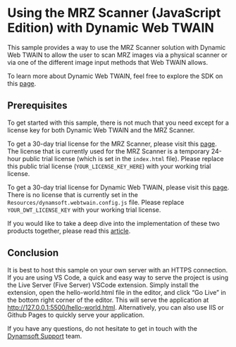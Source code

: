 # Using the MRZ Scanner (JavaScript Edition) with Dynamic Web TWAIN

This sample provides a way to use the MRZ Scanner solution with Dynamic Web TWAIN to allow the user to scan MRZ images via a physical scanner or via one of the different image input methods that Web TWAIN allows.

To learn more about Dynamic Web TWAIN, feel free to explore the SDK on this [page](https://www.dynamsoft.com/web-twain/overview/).

## Prerequisites

To get started with this sample, there is not much that you need except for a license key for both Dynamic Web TWAIN and the MRZ Scanner.

To get a 30-day trial license for the MRZ Scanner, please visit this [page](https://www.dynamsoft.com/customer/license/trialLicense/thank-you/?product=mrz&deploymenttype=web). The license that is currently used for the MRZ Scanner is a temporary 24-hour public trial license (which is set in the `index.html` file). Please replace this public trial license (`YOUR_LICENSE_KEY_HERE`) with your working trial license.
 
To get a 30-day trial license for Dynamic Web TWAIN, please visit this [page](https://www.dynamsoft.com/customer/license/trialLicense/thank-you/?product=dwt&deploymenttype=web). There is no license that is currently set in the `Resources/dynamsoft.webtwain.config.js` file. Please replace `YOUR_DWT_LICENSE_KEY` with your working trial license.

If you would like to take a deep dive into the implementation of these two products together, please read this [article](https://www.dynamsoft.com/web-twain/docs/indepth/development/mrz.html).

## Conclusion

It is best to host this sample on your own server with an HTTPS connection. If you are using VS Code, a quick and easy way to serve the project is using the Live Server (Five Server) VSCode extension. Simply install the extension, open the hello-world.html file in the editor, and click “Go Live” in the bottom right corner of the editor. This will serve the application at http://127.0.0.1:5500/hello-world.html. Alternatively, you can also use IIS or Github Pages to quickly serve your application.

If you have any questions, do not hesitate to get in touch with the [Dynamsoft Support](https://www.dynamsoft.com/contact/) team.